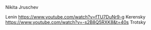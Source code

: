 Nikita Jruschev
	
Lenin 
	https://www.youtube.com/watch?v=fTU7DuNr9-g
Kerensky
	https://www.youtube.com/watch?v=-s2B8Q5RXK8&t=40s
Trotsky 